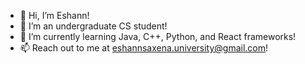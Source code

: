 - 👋 Hi, I’m Eshann!
- 👀 I’m an undergraduate CS student!
- 🌱 I’m currently learning Java, C++, Python, and React frameworks!
- 📫 Reach out to me at eshannsaxena.university@gmail.com!

<!---
theonlyeshann/theonlyeshann is a ✨ special ✨ repository because its `README.md` (this file) appears on your GitHub profile.
You can click the Preview link to take a look at your changes.
--->
